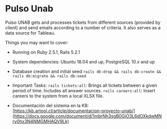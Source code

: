 # Pulso Unab

Pulso UNAB gets and processes tickets from different sources (provided by client) and send emails according to a number of criteria. It also serves as a data source for Tableau.

Things you may want to cover:

* Running on Ruby 2.5.1, Rails 5.2.1

* System dependencies: Ubuntu 18.04 and up, PostgreSQL 10.x and up

* Database creation and initial seed
`rails db:drop && rails db:create && rails db:migrate && rails db:seed`

* Important Tasks:
`rails tickets:all`: Brings all tickets between a given period of time. Includes all answer sources.
`rails careers:all`: Insert careers to the system from a local XLSX file.

* Documentación del sistema en la KB: [https://kb.artool.cl/article/documentacion-proyecto-unab/](https://docs.google.com/document/d/1mbrNh3sgB0GiO3L6dOXkdwMNry0hx3N4NMGMHAQV9Lk)
